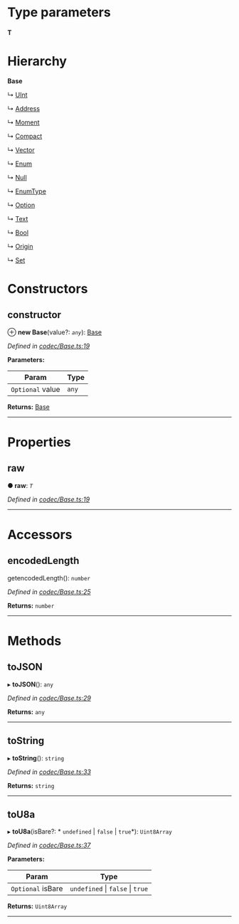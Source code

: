 

# Type parameters
#### T 
# Hierarchy

**Base**

↳  [UInt](_codec_uint_.uint.md)

↳  [Address](_address_.address.md)

↳  [Moment](_moment_.moment.md)

↳  [Compact](_codec_compact_.compact.md)

↳  [Vector](_codec_vector_.vector.md)

↳  [Enum](_codec_enum_.enum.md)

↳  [Null](_null_.null.md)

↳  [EnumType](_codec_enumtype_.enumtype.md)

↳  [Option](_codec_option_.option.md)

↳  [Text](_text_.text.md)

↳  [Bool](_bool_.bool.md)

↳  [Origin](_origin_.origin.md)

↳  [Set](_codec_set_.set.md)

# Constructors

<a id="constructor"></a>

##  constructor

⊕ **new Base**(value?: *`any`*): [Base](_codec_base_.base.md)

*Defined in [codec/Base.ts:19](https://github.com/polkadot-js/api/blob/73710b7/packages/types/src/codec/Base.ts#L19)*

**Parameters:**

| Param | Type |
| ------ | ------ |
| `Optional` value | `any` |

**Returns:** [Base](_codec_base_.base.md)

___

# Properties

<a id="raw"></a>

##  raw

**● raw**: *`T`*

*Defined in [codec/Base.ts:19](https://github.com/polkadot-js/api/blob/73710b7/packages/types/src/codec/Base.ts#L19)*

___

# Accessors

<a id="encodedlength"></a>

##  encodedLength

getencodedLength(): `number`

*Defined in [codec/Base.ts:25](https://github.com/polkadot-js/api/blob/73710b7/packages/types/src/codec/Base.ts#L25)*

**Returns:** `number`

___

# Methods

<a id="tojson"></a>

##  toJSON

▸ **toJSON**(): `any`

*Defined in [codec/Base.ts:29](https://github.com/polkadot-js/api/blob/73710b7/packages/types/src/codec/Base.ts#L29)*

**Returns:** `any`

___
<a id="tostring"></a>

##  toString

▸ **toString**(): `string`

*Defined in [codec/Base.ts:33](https://github.com/polkadot-js/api/blob/73710b7/packages/types/src/codec/Base.ts#L33)*

**Returns:** `string`

___
<a id="tou8a"></a>

##  toU8a

▸ **toU8a**(isBare?: * `undefined` &#124; `false` &#124; `true`*): `Uint8Array`

*Defined in [codec/Base.ts:37](https://github.com/polkadot-js/api/blob/73710b7/packages/types/src/codec/Base.ts#L37)*

**Parameters:**

| Param | Type |
| ------ | ------ |
| `Optional` isBare |  `undefined` &#124; `false` &#124; `true`|

**Returns:** `Uint8Array`

___

